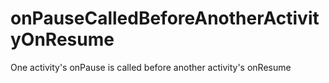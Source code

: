 # onPauseCalledBeforeAnotherActivityOnResume
One activity's onPause is called before another activity's onResume
